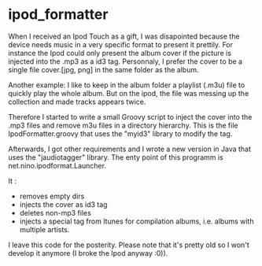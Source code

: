 # ipod_formatter

When I received an Ipod Touch as a gift, I was disapointed because the device needs music in a very specific format to present it prettily.
For instance the Ipod could only present the album cover if the picture is injected into the .mp3 as a id3 tag.
Personnaly, I prefer the cover to be a single file cover.[jpg, png] in the same folder as the album.

Another example: I like to keep in the album folder a playlist (.m3u) file to quickly play the whole album.
But on the ipod, the file was messing up the collection and made tracks appears twice.


Therefore I started to write a small Groovy script to inject the cover into the .mp3 files and remove m3u files in a directory hierarchy. This is the file IpodFormatter.groovy that uses the "myid3" library to modify the tag.

Afterwards, I got other requirements and I wrote a new version in Java that uses the "jaudiotagger" library. The enty point of this programm is net.nino.ipodformat.Launcher.

It :
- removes empty dirs
- injects the cover as id3 tag
- deletes non-mp3 files
- injects a special tag from Itunes for compilation albums, i.e. albums with multiple artists.

I leave this code for the posterity.
Please note that it's pretty old so I won't develop it anymore (I broke the Ipod anyway :0)).
